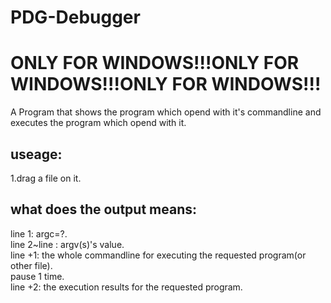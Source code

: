 # PDG-Debugger
# ONLY FOR WINDOWS!!!ONLY FOR WINDOWS!!!ONLY FOR WINDOWS!!!
A Program that shows the program which opend with it's commandline and executes the program which opend with it.  
## useage:  
1.drag a file on it.  
## what does the output means:
line 1: argc=?.  
line 2~line <argc>: argv(s)'s value.  
line <argc>+1: the whole commandline for executing the requested program(or other file).  
pause 1 time.  
line <argc>+2: the execution results for the requested program.  
